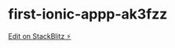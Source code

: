 # first-ionic-appp-ak3fzz

[Edit on StackBlitz ⚡️](https://stackblitz.com/edit/first-ionic-appp-ak3fzz)